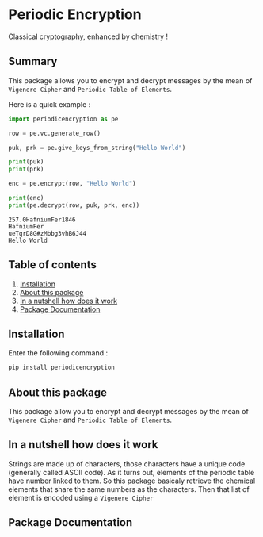 # Periodic Encryption

Classical cryptography, enhanced by chemistry !

## Summary

This package allows you to encrypt and decrypt messages by the mean of `Vigenere Cipher` and `Periodic Table of Elements`.

Here is a quick example :
```py
import periodicencryption as pe

row = pe.vc.generate_row()

puk, prk = pe.give_keys_from_string("Hello World")

print(puk)
print(prk)

enc = pe.encrypt(row, "Hello World")

print(enc)
print(pe.decrypt(row, puk, prk, enc))
```
```
257.0HafniumFer1846
HafniumFer
ueTqrD8G#zMbbg3vhB6J44
Hello World
```

## Table of contents

1. [Installation](#installation)
2. [About this package](#about-this-package)
3. [In a nutshell how does it work](#in-a-nutshell-how-does-it-work)
4. [Package Documentation](#package-documentation)

## Installation

Enter the following command :
```sh
pip install periodicencryption
```

## About this package

This package allow you to encrypt and decrypt messages by the mean of `Vigenere Cipher` and `Periodic Table of Elements`.

## In a nutshell how does it work

Strings are made up of characters, those characters have a unique code (generally called ASCII code). As it turns out, elements of the periodic table have number linked to them. So this package basicaly retrieve the chemical elements that share the same numbers as the characters. Then that list of element is encoded using a `Vigenere Cipher`

## Package Documentation

